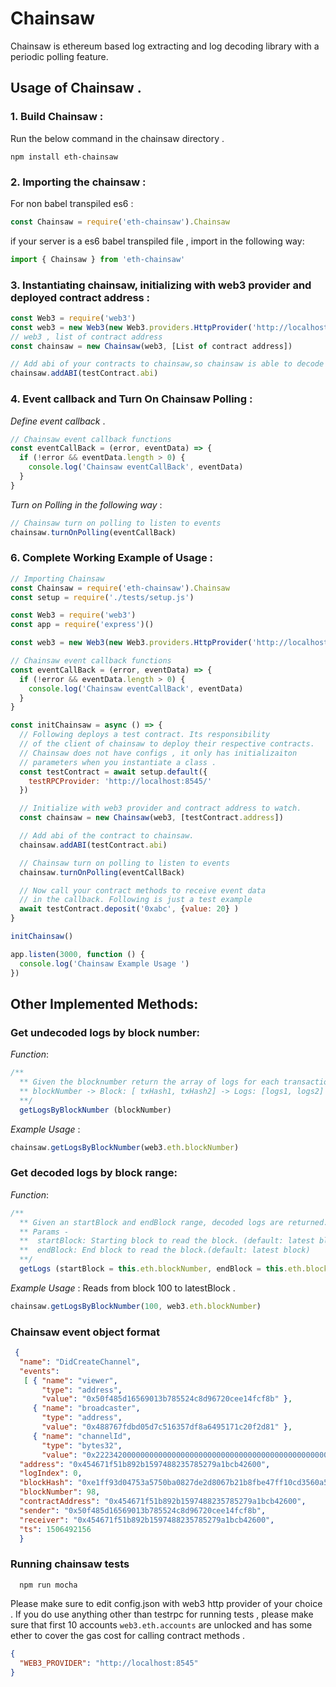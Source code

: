 # Chainsaw

Chainsaw is ethereum based log extracting and log decoding library with a periodic polling feature. 

## Usage of Chainsaw . 

### 1. Build Chainsaw : 

Run the below command in the chainsaw directory .

```
npm install eth-chainsaw
```

### 2. Importing the chainsaw :

For non babel transpiled es6 :

```javascript
const Chainsaw = require('eth-chainsaw').Chainsaw
```

if your server is a es6 babel transpiled file , import in the following way:

```javascript
import { Chainsaw } from 'eth-chainsaw'
```

### 3. Instantiating chainsaw, initializing with web3 provider and deployed contract address :

```javascript
const Web3 = require('web3')
const web3 = new Web3(new Web3.providers.HttpProvider('http://localhost:8545'))
// web3 , list of contract address
const chainsaw = new Chainsaw(web3, [List of contract address])

// Add abi of your contracts to chainsaw,so chainsaw is able to decode the logs.
chainsaw.addABI(testContract.abi) 
```

### 4. Event callback and Turn On Chainsaw Polling : 

_Define event callback_ . 

```javascript
// Chainsaw event callback functions
const eventCallBack = (error, eventData) => {
  if (!error && eventData.length > 0) {
    console.log('Chainsaw eventCallBack', eventData)
  }
}
```

_Turn on Polling in the following way_ : 

```javascript
// Chainsaw turn on polling to listen to events
chainsaw.turnOnPolling(eventCallBack)
```

### 6. Complete Working Example of Usage :

```javascript
// Importing Chainsaw
const Chainsaw = require('eth-chainsaw').Chainsaw
const setup = require('./tests/setup.js')

const Web3 = require('web3')
const app = require('express')()

const web3 = new Web3(new Web3.providers.HttpProvider('http://localhost:8545'))

// Chainsaw event callback functions
const eventCallBack = (error, eventData) => {
  if (!error && eventData.length > 0) {
    console.log('Chainsaw eventCallBack', eventData)
  }
}

const initChainsaw = async () => {
  // Following deploys a test contract. Its responsibility
  // of the client of chainsaw to deploy their respective contracts.
  // Chainsaw does not have configs , it only has initializaiton
  // parameters when you instantiate a class .
  const testContract = await setup.default({
    testRPCProvider: 'http://localhost:8545/'
  })

  // Initialize with web3 provider and contract address to watch.
  const chainsaw = new Chainsaw(web3, [testContract.address])

  // Add abi of the contract to chainsaw.
  chainsaw.addABI(testContract.abi)

  // Chainsaw turn on polling to listen to events
  chainsaw.turnOnPolling(eventCallBack)

  // Now call your contract methods to receive event data
  // in the callback. Following is just a test example
  await testContract.deposit('0xabc', {value: 20} )
}

initChainsaw()

app.listen(3000, function () {
  console.log('Chainsaw Example Usage ')
})
```

## Other Implemented Methods: 

### Get undecoded logs by block number:

_Function_:

```javascript
/**
  ** Given the blocknumber return the array of logs for each transaction.
  ** blockNumber -> Block: [ txHash1, txHash2] -> Logs: [logs1, logs2]
  **/
  getLogsByBlockNumber (blockNumber)
```

_Example Usage_ :

```javascript
chainsaw.getLogsByBlockNumber(web3.eth.blockNumber)
```

### Get decoded logs by block range:

_Function_:

```javascript
/**
  ** Given an startBlock and endBlock range, decoded logs are returned.
  ** Params -
  **  startBlock: Starting block to read the block. (default: latest block)
  **  endBlock: End block to read the block.(default: latest block)
  **/
  getLogs (startBlock = this.eth.blockNumber, endBlock = this.eth.blockNumber)
```

_Example Usage_ : Reads from block 100 to latestBlock .

```javascript
chainsaw.getLogsByBlockNumber(100, web3.eth.blockNumber)
```

### Chainsaw event object format 

```json
 { 
  "name": "DidCreateChannel",
  "events":
   [ { "name": "viewer",
       "type": "address",
       "value": "0x50f485d16569013b785524c8d96720cee14fcf8b" },
     { "name": "broadcaster",
       "type": "address",
       "value": "0x488767fdbd05d7c516357df8a6495171c20f2d81" },
     { "name": "channelId",
       "type": "bytes32",
       "value": "0x2223420000000000000000000000000000000000000000000000000000000000" } ],
  "address": "0x454671f51b892b1597488235785279a1bcb42600",
  "logIndex": 0,
  "blockHash": "0xe1ff93d04753a5750ba0827de2d8067b21b8fbe47ff10cd3560a5e98b7ea67e7",
  "blockNumber": 98,
  "contractAddress": "0x454671f51b892b1597488235785279a1bcb42600",
  "sender": "0x50f485d16569013b785524c8d96720cee14fcf8b",
  "receiver": "0x454671f51b892b1597488235785279a1bcb42600",
  "ts": 1506492156 
  }
  ```
  
### Running chainsaw tests  

```
  npm run mocha
```

Please make sure to edit config.json with web3 http provider of your choice . If you do use anything other than 
testrpc for running tests , please make sure that first 10 accounts `web3.eth.accounts`  are unlocked and has some ether to cover the gas cost for calling contract methods . 

```json
{
  "WEB3_PROVIDER": "http://localhost:8545"
}
```
